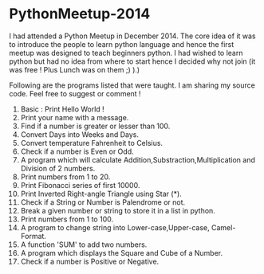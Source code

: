 # PythonMeetup-2014
I had attended a Python Meetup in December 2014. The core idea of it was to introduce the people to learn python language and hence the first meetup was designed to teach beginners python. I had wished to learn python but had no idea from where to start hence I decided why not join (it was free ! Plus Lunch was on them ;) ).) 

Following are the programs listed that were taught. I am sharing my source code. Feel free to suggest or comment !

1. Basic : Print Hello World !
2. Print your name with a message.
3. Find if a number is greater or lesser than 100.
4. Convert Days into Weeks and Days.
5. Convert temperature Fahrenheit to Celsius.
6. Check if a number is Even or Odd.
7. A program which will calculate Addition,Substraction,Multiplication and Division of 2 numbers.
8. Print numbers from 1 to 20.
9. Print Fibonacci series of first 10000.
10. Print Inverted Right-angle Triangle using Star (*).
11. Check if a String or Number is Palendrome or not.
12. Break a given number or string to store it in a list in python.
13. Print numbers from 1 to 100.
14. A program to change string into Lower-case,Upper-case, Camel-Format.
15. A function 'SUM' to add two numbers.
16. A program which displays the Square and Cube of a Number.
17. Check if a number is Positive or Negative.
